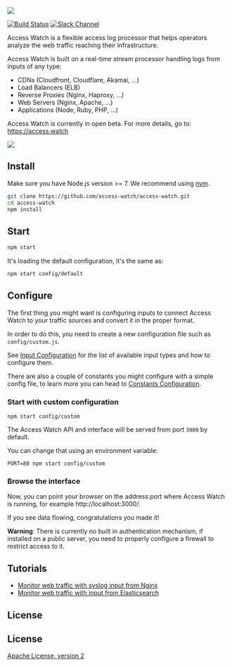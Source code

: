 ![](https://access.watch/assets/img/access-watch-banner-3.png)

[![Build Status](https://travis-ci.org/access-watch/access-watch.svg?branch=master)](https://travis-ci.org/access-watch/access-watch)
[![Slack Channel](http://slack.access.watch/badge.svg)](http://slack.access.watch/)

Access Watch is a flexible access log processor that helps operators analyze the web traffic reaching their infrastructure.

Access Watch is built on a real-time stream processor handling logs from inputs of any type:

 * CDNs (Cloudfront, Cloudflare, Akamai, ...)
 * Load Balancers (ELB)
 * Reverse Proxies (Nginx, Haproxy, ...)
 * Web Servers (Nginx, Apache, ...)
 * Applications (Node, Ruby, PHP, ...)

Access Watch is currently in open beta. For more details, go to: https://access.watch

![](https://access.watch/assets/img/access-watch-metrics.png)

## Install

Make sure you have Node.js version >= 7. We recommend using [nvm](https://github.com/creationix/nvm).

```bash
git clone https://github.com/access-watch/access-watch.git
cd access-watch
npm install
```

## Start

```bash
npm start
```

It's loading the default configuration, it's the same as:

```bash
npm start config/default
```

## Configure

The first thing you might want is configuring inputs to connect Access Watch to your traffic sources and convert it in the proper format.

In order to do this, you need to create a new configuration file such as `config/custom.js`.

See [Input Configuration](./docs/input.md) for the list of available input types and how to configure them.

There are also a couple of constants you might configure with a simple config file, to learn more you can head to [Constants Configuration](./docs/configuration.md).

### Start with custom configuration

```shell
npm start config/custom
```

The Access Watch API and interface will be served from port `3000` by default.

You can change that using an environment variable:

```shell
PORT=80 npm start config/custom
```

### Browse the interface

Now, you can point your browser on the address:port where Access Watch is running, for example http://localhost:3000/.

If you see data flowing, congratulations you made it!

**Warning**: There is currently no built in authentication mechanism, if installed on a public server, you need to properly configure a firewall to restrict access to it.

## Tutorials

 - [Monitor web traffic with syslog input from Nginx](https://access.watch/documentation/nginx)
 - [Monitor web traffic with input from Elasticsearch](https://access.watch/documentation/elasticsearch)

## License


## License

[Apache License, version 2](LICENSE)
